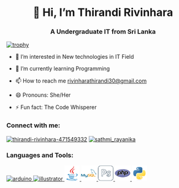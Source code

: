 <h1 align="center">👋 Hi, I’m Thirandi Rivinhara</h1>
<h3 align="center">A Undergraduate IT from Sri Lanka</h3>

[![trophy](https://github-profile-trophy.vercel.app/?username=ryo-ma)](https://github.com/ryo-ma/github-profile-trophy)

- 👀 I’m interested in New technologies in IT Field
  
- 🌱 I’m currently learning Programming
  
- 📫 How to reach me rivinharathirandi30@gmail.com
  
- 😄 Pronouns: She/Her
 
- ⚡ Fun fact: The Code Whisperer 

<h3 align="left">Connect with me:</h3>
<p align="left">
<a href="http://www.linkedin.com/in/thirandi-rivinhara-471549332" target="blank"><img align="center" src="https://raw.githubusercontent.com/rahuldkjain/github-profile-readme-generator/master/src/images/icons/Social/linked-in-alt.svg" alt="thirandi-rivinhara-471549332"
height="30" width="40" /></a>
<a href="https://instagram.com/thir_riv_hara" target="blank"><img align="center" src="https://raw.githubusercontent.com/rahuldkjain/github-profile-readme-generator/master/src/images/icons/Social/instagram.svg" alt="sathmi_rayanika" height="30" width="40" /></a>  
</p>

<h3 align="left">Languages and Tools:</h3>
<p align="left"> <a href="https://www.arduino.cc/" target="_blank" rel="noreferrer"> <img src="https://cdn.worldvectorlogo.com/logos/arduino-1.svg" alt="arduino" width="40" height="40"/> </a> <a href="https://www.adobe.com/in/products/illustrator.html" target="_blank" rel="noreferrer"> <img src="https://www.vectorlogo.zone/logos/adobe_illustrator/adobe_illustrator-icon.svg" alt="illustrator" width="40" height="40"/> </a> <a href="https://www.java.com" target="_blank" rel="noreferrer"> <img src="https://raw.githubusercontent.com/devicons/devicon/master/icons/java/java-original.svg" alt="java" width="40" height="40"/> </a> <a href="https://www.mysql.com/" target="_blank" rel="noreferrer"> <img src="https://raw.githubusercontent.com/devicons/devicon/master/icons/mysql/mysql-original-wordmark.svg" alt="mysql" width="40" height="40"/> </a> <a href="https://www.photoshop.com/en" target="_blank" rel="noreferrer"> <img src="https://raw.githubusercontent.com/devicons/devicon/master/icons/photoshop/photoshop-line.svg" alt="photoshop" width="40" height="40"/> </a> <a href="https://www.php.net" target="_blank" rel="noreferrer"> <img src="https://raw.githubusercontent.com/devicons/devicon/master/icons/php/php-original.svg" alt="php" width="40" height="40"/> </a> <a href="https://www.python.org" target="_blank" rel="noreferrer"> <img src="https://raw.githubusercontent.com/devicons/devicon/master/icons/python/python-original.svg" alt="python" width="40" height="40"/> </a> </p>                                                                                                                                                                                                                                                                                                                                                                                  

<!---
Thirandi0006/Thirandi0006 is a ✨ special ✨ repository because its `README.md` (this file) appears on your GitHub profile.
You can click the Preview link to take a look at your changes.
--->

